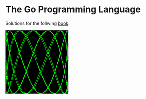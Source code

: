 # The Go Programming Language
Solutions for the follwing [book](https://www.gopl.io/).  

![](./chr1/ex1.6/green.gif)
